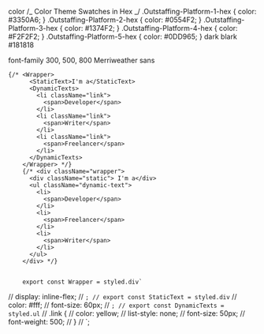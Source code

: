 color
/_ Color Theme Swatches in Hex _/ .Outstaffing-Platform-1-hex { color: #3350A6; }
.Outstaffing-Platform-2-hex { color: #0554F2; } .Outstaffing-Platform-3-hex { color: #1374F2; }
.Outstaffing-Platform-4-hex { color: #F2F2F2; } .Outstaffing-Platform-5-hex { color: #0DD965; } dark blark #181818

font-family
300, 500, 800 Merriweather sans

    {/* <Wrapper>
          <StaticText>I'm a</StaticText>
          <DynamicTexts>
            <li className="link">
              <span>Developer</span>
            </li>
            <li className="link">
              <span>Writer</span>
            </li>
            <li className="link">
              <span>Freelancer</span>
            </li>
          </DynamicTexts>
        </Wrapper> */}
        {/* <div className="wrapper">
          <div className="static"> I'm a</div>
          <ul className="dynamic-text">
            <li>
              <span>Developer</span>
            </li>
            <li>
              <span>Freelancer</span>
            </li>
            <li>
              <span>Writer</span>
            </li>
          </ul>
        </div> */}


        export const Wrapper = styled.div`

// display: inline-flex;
// `;
// export const StaticText = styled.div`
// color: #fff;
// font-size: 60px;
// `;
// export const DynamicTexts = styled.ul`
// .link {
// color: yellow;
// list-style: none;
// font-size: 50px;
// font-weight: 500;
// }
// `;
